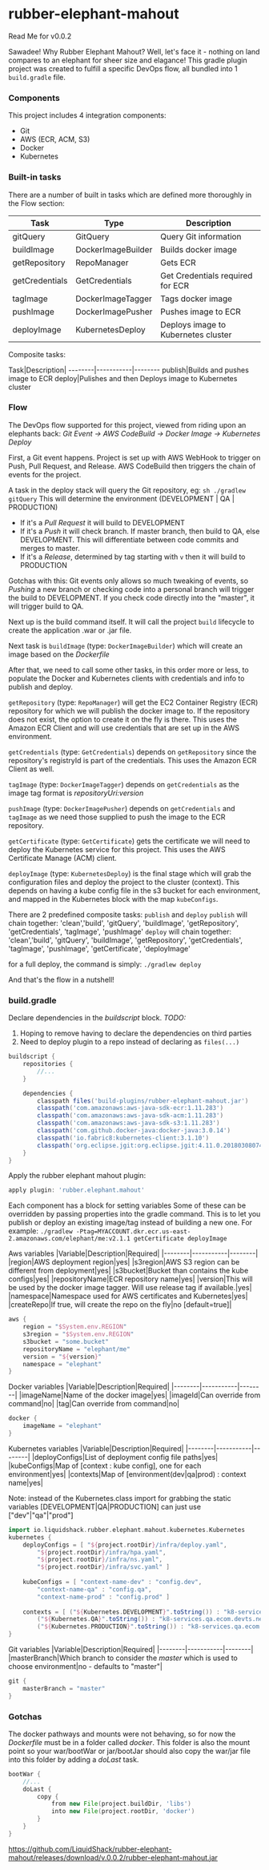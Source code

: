 # rubber-elephant-mahout

Read Me for v0.0.2

Sawadee!  Why Rubber Elephant Mahout?  Well, let's face it - nothing on land compares to an elephant for sheer size and elagance!
This gradle plugin project was created to fulfill a specific DevOps flow, all bundled into 1 `build.gradle` file.

### Components
This project includes 4 integration components:
* Git
* AWS (ECR, ACM, S3) 
* Docker
* Kubernetes

### Built-in tasks
There are a number of built in tasks which are defined more thoroughly in the Flow section:

Task|Type|Description|
--------|-----------|--------
gitQuery|GitQuery|Query Git information
buildImage|DockerImageBuilder|Builds docker image
getRepository|RepoManager|Gets ECR
getCredentials|GetCredentials|Get Credentials required for ECR
tagImage|DockerImageTagger|Tags docker image
pushImage|DockerImagePusher|Pushes image to ECR
deployImage|KubernetesDeploy|Deploys image to Kubernetes cluster

Composite tasks:

Task|Description|
--------|-----------|--------
publish|Builds and pushes image to ECR
deploy|Pulishes and then Deploys image to Kubernetes cluster

### Flow

The DevOps flow supported for this project, viewed from riding upon an elephants back:
*Git Event -> AWS CodeBuild -> Docker Image -> Kubernetes Deploy*

First, a Git event happens.  Project is set up with AWS WebHook to trigger on Push, Pull Request, and Release.
AWS CodeBuild then triggers the chain of events for the project.

A task in the deploy stack will query the Git repository, eg: `sh ./gradlew gitQuery`
This will determine the environment (DEVELOPMENT | QA | PRODUCTION)
* If it's a *Pull Request* it will build to DEVELOPMENT
* If it's a *Push* it will check branch.  If master branch, then build to QA, else DEVELOPMENT.  This will differentiate between code commits and merges to master.
* If it's a *Release*, determined by tag starting with `v` then it will build to PRODUCTION

Gotchas with this: Git events only allows so much tweaking of events, so *Pushing* a new branch or checking code into a personal branch will trigger the build to DEVELOPMENT.  If you check code directly into the "master", it will trigger build to QA.

Next up is the build command itself.  It will call the project `build` lifecycle to create the application .war or .jar file.

Next task is `buildImage` (type: `DockerImageBuilder`) which will create an image based on the *Dockerfile*

After that, we need to call some other tasks, in this order more or less, to populate the Docker and Kubernetes clients with credentials and info to publish and deploy.

`getRepository` (type: `RepoManager`) will get the EC2 Container Registry (ECR) repository for which we will publish the docker image to.  If the repository does not exist, the option to create it on the fly is there.  This uses the Amazon ECR Client and will use credentials that are set up in the AWS environment.

`getCredentials` (type: `GetCredentials`) depends on `getRepository` since the repository's registryId is part of the credentials.  This uses the Amazon ECR Client as well.

`tagImage` (type: `DockerImageTagger`) depends on `getCredentials` as the image tag format is *repositoryUri:version*

`pushImage` (type: `DockerImagePusher`) depends on `getCredentials` and `tagImage` as we need those supplied to push the image to the ECR repository.

`getCertificate` (type: `GetCertificate`) gets the certificate we will need to deploy the Kubernetes service for this project.  This uses the AWS Certificate Manage (ACM) client.

`deployImage` (type: `KubernetesDeploy`) is the final stage which will grab the configuration files and deploy the project to the cluster (context).  This depends on having a kube config file in the s3 bucket for each environment, and mapped in the Kubernetes block with the map `kubeConfigs`.

There are 2 predefined composite tasks: `publish` and `deploy`
`publish` will chain together: 'clean','build', 'gitQuery', 'buildImage', 'getRepository', 'getCredentials', 'tagImage', 'pushImage'
`deploy` will chain together: 'clean','build', 'gitQuery', 'buildImage', 'getRepository', 'getCredentials', 'tagImage', 'pushImage', 'getCertificate', 'deployImage'

for a full deploy, the command is simply:
`./gradlew deploy`

And that's the flow in a nutshell!

### build.gradle

Declare dependencies in the *buildscript* block.
*TODO:*
1. Hoping to remove having to declare the dependencies on third parties
2. Need to deploy plugin to a repo instead of declaring as `files(...)`

```groovy
buildscript {
	repositories {
		//...
	}

	dependencies {
		classpath files('build-plugins/rubber-elephant-mahout.jar')
		classpath('com.amazonaws:aws-java-sdk-ecr:1.11.283')
		classpath('com.amazonaws:aws-java-sdk-acm:1.11.283')
		classpath('com.amazonaws:aws-java-sdk-s3:1.11.283')
		classpath('com.github.docker-java:docker-java:3.0.14')
		classpath('io.fabric8:kubernetes-client:3.1.10')
		classpath('org.eclipse.jgit:org.eclipse.jgit:4.11.0.201803080745-r')
	}
}
```

Apply the rubber elephant mahout plugin:

```groovy
apply plugin: 'rubber.elephant.mahout'
```

Each component has a block for setting variables
Some of these can be overridden by passing properties into the gradle command.  This is to let you publish or deploy an existing image/tag instead of building a new one.  For example:
`./gradlew -Ptag=MYACCOUNT.dkr.ecr.us-east-2.amazonaws.com/elephant/me:v2.1.1 getCertificate deployImage`

Aws variables
|Variable|Description|Required|
|--------|-----------|--------|
|region|AWS deployment region|yes|
|s3region|AWS S3 region can be different from deployment|yes|
|s3bucket|Bucket than contains the kube configs|yes|
|repositoryName|ECR repository name|yes|
|version|This will be used by the docker image tagger.  Will use release tag if available.|yes|
|namespace|Namespace used for AWS certificates and Kubernetes|yes|
|createRepo|If true, will create the repo on the fly|no [default=true]|

```groovy
aws {
	region = "$System.env.REGION"
	s3region = "$System.env.REGION"
	s3bucket = "some.bucket"
	repositoryName = "elephant/me"
	version = "${version}"
	namespace = "elephant"
}
```

Docker variables
|Variable|Description|Required|
|--------|-----------|--------|
|imageName|Name of the docker image|yes|
|imageId|Can override from command|no|
|tag|Can override from command|no|

```groovy
docker {
	imageName = "elephant"
}
```

Kubernetes variables
|Variable|Description|Required|
|--------|-----------|--------|
|deployConfigs|List of deployment config file paths|yes|
|kubeConfigs|Map of [context : kube config], one for each environment|yes|
|contexts|Map of [environment(dev|qa|prod) : context name|yes|

Note: instead of the Kubernetes.class import for grabbing the static variables [DEVELOPMENT|QA|PRODUCTION] can just use ["dev"|"qa"|"prod"]

```groovy
import io.liquidshack.rubber.elephant.mahout.kubernetes.Kubernetes
kubernetes {
	deployConfigs = [ "${project.rootDir}/infra/deploy.yaml",
		"${project.rootDir}/infra/hpa.yaml",
		"${project.rootDir}/infra/ns.yaml",
		"${project.rootDir}/infra/svc.yaml" ]
	
	kubeConfigs = [ "context-name-dev" : "config.dev", 
		"context-name-qa" : "config.qa",
		"context-name-prod" : "config.prod" ]
	
	contexts = [ ("${Kubernetes.DEVELOPMENT}".toString()) : "k8-services.dev.ecom.devts.net",
		("${Kubernetes.QA}".toString()) : "k8-services.qa.ecom.devts.net",
		("${Kubernetes.PRODUCTION}".toString()) : "k8-services.qa.ecom.devts.net" ]
}
```

Git variables
|Variable|Description|Required|
|--------|-----------|--------|
|masterBranch|Which branch to consider the *master* which is used to choose environment|no - defaults to "master"|

```groovy
git {
	masterBranch = "master"
}
```

### Gotchas
The docker pathways and mounts were not behaving, so for now the *Dockerfile* must be in a folder called *docker*.  This folder is also the mount point so your war/bootWar or jar/bootJar should also copy the war/jar file into this folder by adding a *doLast* task.

```groovy
bootWar {
	//...
	doLast {
		copy {
			from new File(project.buildDir, 'libs')
			into new File(project.rootDir, 'docker')
		}
	}
}
```

https://github.com/LiquidShack/rubber-elephant-mahout/releases/download/v.0.0.2/rubber-elephant-mahout.jar

